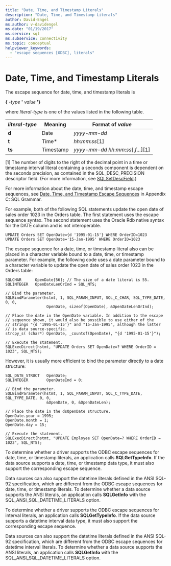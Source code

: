 ```yaml
---
title: "Date, Time, and Timestamp Literals"
description: "Date, Time, and Timestamp Literals"
author: David-Engel
ms.author: v-davidengel
ms.date: "01/19/2017"
ms.service: sql
ms.subservice: connectivity
ms.topic: conceptual
helpviewer_keywords:
  - "escape sequences [ODBC], literals"
---
```

# Date, Time, and Timestamp Literals
The escape sequence for date, time, and timestamp literals is  
  
 **{**  _-type_ **'** _value_ **'}**  
  
 where *literal-type* is one of the values listed in the following table.  
  
|*literal-type*|Meaning|Format of *value*|  
|---------------------|-------------|-----------------------|  
|**d**|Date|*yyyy*-*mm*-*dd*|  
|**t**|Time*|*hh*:*mm*:*ss*[1]|  
|**ts**|Timestamp|*yyyy*-*mm*-*dd* *hh*:*mm*:*ss*[.*f...*][1]|  
  
 [1]   The number of digits to the right of the decimal point in a time or timestamp interval literal containing a seconds component is dependent on the seconds precision, as contained in the SQL_DESC_PRECISION descriptor field. (For more information, see [SQLSetDescField](../../../odbc/reference/syntax/sqlsetdescfield-function.md).)  
  
 For more information about the date, time, and timestamp escape sequences, see [Date, Time, and Timestamp Escape Sequences](../../../odbc/reference/appendixes/date-time-and-timestamp-escape-sequences.md) in Appendix C: SQL Grammar.  
  
 For example, both of the following SQL statements update the open date of sales order 1023 in the Orders table. The first statement uses the escape sequence syntax. The second statement uses the Oracle Rdb native syntax for the DATE column and is not interoperable.  
  
```  
UPDATE Orders SET OpenDate={d '1995-01-15'} WHERE OrderID=1023  
UPDATE Orders SET OpenDate='15-Jan-1995' WHERE OrderID=1023  
```  
  
 The escape sequence for a date, time, or timestamp literal also can be placed in a character variable bound to a date, time, or timestamp parameter. For example, the following code uses a date parameter bound to a character variable to update the open date of sales order 1023 in the Orders table:  
  
```  
SQLCHAR      OpenDate[56]; // The size of a date literal is 55.  
SQLINTEGER   OpenDateLenOrInd = SQL_NTS;  
  
// Bind the parameter.  
SQLBindParameter(hstmt, 1, SQL_PARAM_INPUT, SQL_C_CHAR, SQL_TYPE_DATE, 0, 0,  
                  OpenDate, sizeof(OpenDate), &OpenDateLenOrInd);  
  
// Place the date in the OpenDate variable. In addition to the escape  
// sequence shown, it would also be possible to use either of the  
// strings "{d '1995-01-15'}" and "15-Jan-1995", although the latter  
// is data source-specific.  
strcpy_s( (char*) OpenDate, _countof(OpenDate), "{d '1995-01-15'}");  
  
// Execute the statement.  
SQLExecDirect(hstmt, "UPDATE Orders SET OpenDate=? WHERE OrderID = 1023", SQL_NTS);  
```  
  
 However, it is usually more efficient to bind the parameter directly to a date structure:  
  
```  
SQL_DATE_STRUCT   OpenDate;  
SQLINTEGER        OpenDateInd = 0;  
  
// Bind the parameter.  
SQLBindParameter(hstmt, 1, SQL_PARAM_INPUT, SQL_C_TYPE_DATE, SQL_TYPE_DATE, 0, 0,  
                  &OpenDate, 0, &OpenDateLen);  
  
// Place the date in the dsOpenDate structure.  
OpenDate.year = 1995;  
OpenDate.month = 1;  
OpenDate.day = 15;  
  
// Execute the statement.  
SQLExecDirect(hstmt, "UPDATE Employee SET OpenDate=? WHERE OrderID = 1023", SQL_NTS);  
```  
  
 To determine whether a driver supports the ODBC escape sequences for date, time, or timestamp literals, an application calls **SQLGetTypeInfo**. If the data source supports a date, time, or timestamp data type, it must also support the corresponding escape sequence.  
  
 Data sources can also support the datetime literals defined in the ANSI SQL-92 specification, which are different from the ODBC escape sequences for date, time, or timestamp literals. To determine whether a data source supports the ANSI literals, an application calls **SQLGetInfo** with the SQL_ANSI_SQL_DATETIME_LITERALS option.  
  
 To determine whether a driver supports the ODBC escape sequences for interval literals, an application calls **SQLGetTypeInfo**. If the data source supports a datetime interval data type, it must also support the corresponding escape sequence.  
  
 Data sources can also support the datetime literals defined in the ANSI SQL-92 specification, which are different from the ODBC escape sequences for datetime interval literals. To determine whether a data source supports the ANSI literals, an application calls **SQLGetInfo** with the SQL_ANSI_SQL_DATETIME_LITERALS option.
